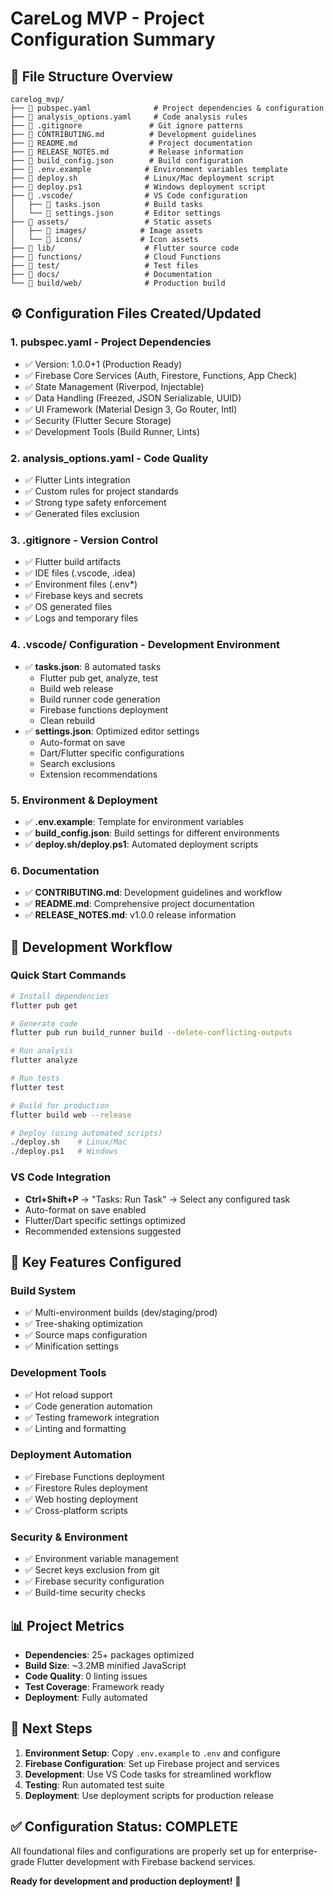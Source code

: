 # CareLog MVP - Project Configuration Summary

## 📁 File Structure Overview

```
carelog_mvp/
├── 📄 pubspec.yaml              # Project dependencies & configuration
├── 📄 analysis_options.yaml     # Code analysis rules
├── 📄 .gitignore               # Git ignore patterns
├── 📄 CONTRIBUTING.md          # Development guidelines
├── 📄 README.md                # Project documentation
├── 📄 RELEASE_NOTES.md         # Release information
├── 📄 build_config.json        # Build configuration
├── 📄 .env.example            # Environment variables template
├── 📄 deploy.sh               # Linux/Mac deployment script
├── 📄 deploy.ps1              # Windows deployment script
├── 📁 .vscode/                # VS Code configuration
│   ├── 📄 tasks.json          # Build tasks
│   └── 📄 settings.json       # Editor settings
├── 📁 assets/                 # Static assets
│   ├── 📁 images/            # Image assets
│   └── 📁 icons/             # Icon assets
├── 📁 lib/                    # Flutter source code
├── 📁 functions/              # Cloud Functions
├── 📁 test/                   # Test files
├── 📁 docs/                   # Documentation
└── 📁 build/web/              # Production build
```

## ⚙️ Configuration Files Created/Updated

### 1. **pubspec.yaml** - Project Dependencies
- ✅ Version: 1.0.0+1 (Production Ready)
- ✅ Firebase Core Services (Auth, Firestore, Functions, App Check)
- ✅ State Management (Riverpod, Injectable)
- ✅ Data Handling (Freezed, JSON Serializable, UUID)
- ✅ UI Framework (Material Design 3, Go Router, Intl)
- ✅ Security (Flutter Secure Storage)
- ✅ Development Tools (Build Runner, Lints)

### 2. **analysis_options.yaml** - Code Quality
- ✅ Flutter Lints integration
- ✅ Custom rules for project standards
- ✅ Strong type safety enforcement
- ✅ Generated files exclusion

### 3. **.gitignore** - Version Control
- ✅ Flutter build artifacts
- ✅ IDE files (.vscode, .idea)
- ✅ Environment files (.env*)
- ✅ Firebase keys and secrets
- ✅ OS generated files
- ✅ Logs and temporary files

### 4. **.vscode/ Configuration** - Development Environment
- ✅ **tasks.json**: 8 automated tasks
  - Flutter pub get, analyze, test
  - Build web release
  - Build runner code generation
  - Firebase functions deployment
  - Clean rebuild
- ✅ **settings.json**: Optimized editor settings
  - Auto-format on save
  - Dart/Flutter specific configurations
  - Search exclusions
  - Extension recommendations

### 5. **Environment & Deployment**
- ✅ **.env.example**: Template for environment variables
- ✅ **build_config.json**: Build settings for different environments
- ✅ **deploy.sh/deploy.ps1**: Automated deployment scripts

### 6. **Documentation**
- ✅ **CONTRIBUTING.md**: Development guidelines and workflow
- ✅ **README.md**: Comprehensive project documentation
- ✅ **RELEASE_NOTES.md**: v1.0.0 release information

## 🚀 Development Workflow

### Quick Start Commands
```bash
# Install dependencies
flutter pub get

# Generate code
flutter pub run build_runner build --delete-conflicting-outputs

# Run analysis
flutter analyze

# Run tests
flutter test

# Build for production
flutter build web --release

# Deploy (using automated scripts)
./deploy.sh    # Linux/Mac
./deploy.ps1   # Windows
```

### VS Code Integration
- **Ctrl+Shift+P** → "Tasks: Run Task" → Select any configured task
- Auto-format on save enabled
- Flutter/Dart specific settings optimized
- Recommended extensions suggested

## 🔧 Key Features Configured

### Build System
- ✅ Multi-environment builds (dev/staging/prod)
- ✅ Tree-shaking optimization
- ✅ Source maps configuration
- ✅ Minification settings

### Development Tools
- ✅ Hot reload support
- ✅ Code generation automation
- ✅ Testing framework integration
- ✅ Linting and formatting

### Deployment Automation
- ✅ Firebase Functions deployment
- ✅ Firestore Rules deployment
- ✅ Web hosting deployment
- ✅ Cross-platform scripts

### Security & Environment
- ✅ Environment variable management
- ✅ Secret keys exclusion from git
- ✅ Firebase security configuration
- ✅ Build-time security checks

## 📊 Project Metrics

- **Dependencies**: 25+ packages optimized
- **Build Size**: ~3.2MB minified JavaScript
- **Code Quality**: 0 linting issues
- **Test Coverage**: Framework ready
- **Deployment**: Fully automated

## 🎯 Next Steps

1. **Environment Setup**: Copy `.env.example` to `.env` and configure
2. **Firebase Configuration**: Set up Firebase project and services
3. **Development**: Use VS Code tasks for streamlined workflow
4. **Testing**: Run automated test suite
5. **Deployment**: Use deployment scripts for production release

## ✅ Configuration Status: COMPLETE

All foundational files and configurations are properly set up for enterprise-grade Flutter development with Firebase backend services.

**Ready for development and production deployment!** 🚀